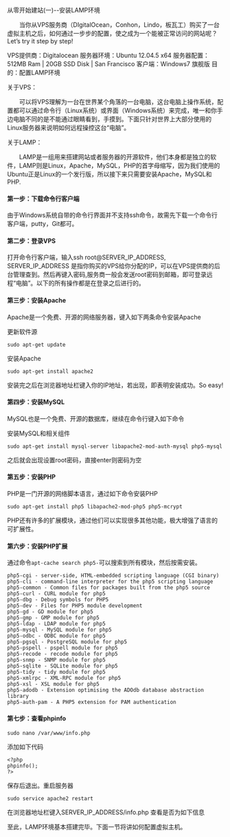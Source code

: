 从零开始建站(一)--安装LAMP环境

&emsp;&emsp;当你从VPS服务商（DIgitalOcean，Conhon，Lindo，板瓦工）购买了一台虚拟主机之后，如何通过一步步的配置，使之成为一个能被正常访问的网站呢？Let’s try it step by step!

VPS提供商：Digitalocean
服务器环境：Ubuntu 12.04.5 x64
服务器配置：512MB Ram | 20GB SSD Disk | San Francisco
客户端：Windows7 旗舰版
目的：配置LAMP环境

关于VPS：

&emsp;&emsp;可以将VPS理解为一台在世界某个角落的一台电脑，这台电脑上操作系统，配置都可以通过命令行（Linux系统）或界面（Windows系统）来完成，唯一和你手边电脑不同的是不能通过眼睛看到，手摸到。下面只针对世界上大部分使用的Linux服务器来说明如何远程操控这台“电脑”。

关于LAMP：

&emsp;&emsp;LAMP是一组用来搭建网站或者服务器的开源软件，他们本身都是独立的软件，LAMP则是Linux，Apache，MySQL，PHP的首字母缩写，因为我们使用的Ubuntu正是Linux的一个发行版，所以接下来只需要安装Apache，MySQL和PHP.

#### 第一步：下载命令行客户端

由于Windows系统自带的命令行界面并不支持ssh命令，故需先下载一个命令行客户端，putty，Git都可。

#### 第二步：登录VPS

打开命令行客户端，输入ssh root@SERVER_IP_ADDRESS, SERVER_IP_ADDRESS 是指你购买的VPS给你分配的IP，可以在VPS提供商的后台管理查到。然后再键入密码,服务商一般会发送root密码到邮箱，即可登录远程“电脑”。以下的所有操作都是在登录之后进行的。

#### 第三步：安装Apache

Apache是一个免费、开源的网络服务器，键入如下两条命令安装Apache

更新软件源

    sudo apt-get update

安装Apache

    sudo apt-get install apache2

安装完之后在浏览器地址栏键入你的IP地址，若出现，即表明安装成功。So easy!

#### 第四步：安装MySQL

MySQL也是一个免费、开源的数据库，继续在命令行键入如下命令

安装MySQL和相关组件

    sudo apt-get install mysql-server libapache2-mod-auth-mysql php5-mysql

之后就会出现设置root密码，直接enter则密码为空

#### 第五步：安装PHP

PHP是一门开源的网络脚本语言，通过如下命令安装PHP

    sudo apt-get install php5 libapache2-mod-php5 php5-mcrypt

PHP还有许多的扩展模块，通过他们可以实现很多其他功能，极大增强了语言的可扩展性。

#### 第六步：安装PHP扩展

通过命令`apt-cache search php5-`可以搜索到所有模块，然后按需安装。

    php5-cgi - server-side, HTML-embedded scripting language (CGI binary)
    php5-cli - command-line interpreter for the php5 scripting language
    php5-common - Common files for packages built from the php5 source
    php5-curl - CURL module for php5
    php5-dbg - Debug symbols for PHP5
    php5-dev - Files for PHP5 module development
    php5-gd - GD module for php5
    php5-gmp - GMP module for php5
    php5-ldap - LDAP module for php5
    php5-mysql - MySQL module for php5
    php5-odbc - ODBC module for php5
    php5-pgsql - PostgreSQL module for php5
    php5-pspell - pspell module for php5
    php5-recode - recode module for php5
    php5-snmp - SNMP module for php5
    php5-sqlite - SQLite module for php5
    php5-tidy - tidy module for php5
    php5-xmlrpc - XML-RPC module for php5
    php5-xsl - XSL module for php5
    php5-adodb - Extension optimising the ADOdb database abstraction library
    php5-auth-pam - A PHP5 extension for PAM authentication

#### 第七步：查看phpinfo

    sudo nano /var/www/info.php

添加如下代码

    <?php
    phpinfo();
    ?>

保存后退出。重启服务器

    sudo service apache2 restart

在浏览器地址栏键入SERVER_IP_ADDRESS/info.php 查看是否为如下信息

至此，LAMP环境基本搭建完毕。下面一节将讲如何配置虚拟主机。
